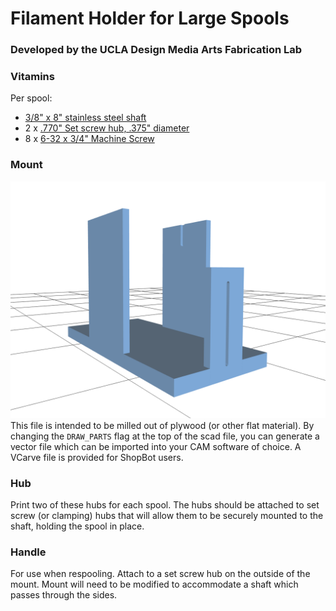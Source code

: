 # Filament Holder for Large Spools
### Developed by the UCLA Design Media Arts Fabrication Lab

### Vitamins
Per spool:
- [3/8" x 8" stainless steel shaft](https://www.servocity.com/0-375-3-8-stainless-steel-precision-shafting)
- 2 x [.770" Set screw hub, .375" diameter](https://www.servocity.com/770-set-screw-hubs)
- 8 x [6-32 x 3/4" Machine Screw](https://www.servocity.com/6-32-zinc-plated-socket-head-machine-screws)

### Mount
![Filament holder mount](mount.png)
This file is intended to be milled out of plywood (or other flat material). By changing the `DRAW_PARTS` flag at the top of the scad file, you can generate a vector file which can be imported into your CAM software of choice. A VCarve file is provided for ShopBot users.

### Hub
Print two of these hubs for each spool. The hubs should be attached to set screw (or clamping) hubs that will allow them to be securely mounted to the shaft, holding the spool in place.

### Handle
For use when respooling. Attach to a set screw hub on the outside of the mount. Mount will need to be modified to accommodate a shaft which passes through the sides.
